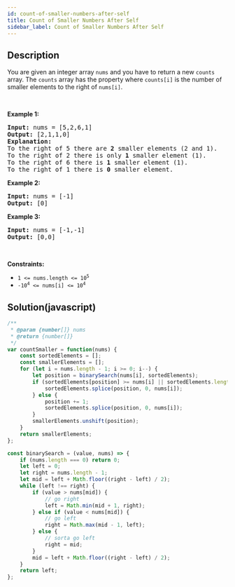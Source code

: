 ```yaml
---
id: count-of-smaller-numbers-after-self
title: Count of Smaller Numbers After Self
sidebar_label: Count of Smaller Numbers After Self
---
```

## Description
<div class="description">
<p>You are given an integer array <code>nums</code> and you have to return a new <code>counts</code> array. The <code>counts</code> array has the property where <code>counts[i]</code> is the number of smaller elements to the right of <code>nums[i]</code>.</p>

<p>&nbsp;</p>
<p><strong>Example 1:</strong></p>

<pre>
<strong>Input:</strong> nums = [5,2,6,1]
<strong>Output:</strong> [2,1,1,0]
<strong>Explanation:</strong>
To the right of 5 there are <b>2</b> smaller elements (2 and 1).
To the right of 2 there is only <b>1</b> smaller element (1).
To the right of 6 there is <b>1</b> smaller element (1).
To the right of 1 there is <b>0</b> smaller element.
</pre>

<p><strong>Example 2:</strong></p>

<pre>
<strong>Input:</strong> nums = [-1]
<strong>Output:</strong> [0]
</pre>

<p><strong>Example 3:</strong></p>

<pre>
<strong>Input:</strong> nums = [-1,-1]
<strong>Output:</strong> [0,0]
</pre>

<p>&nbsp;</p>
<p><strong>Constraints:</strong></p>

<ul>
	<li><code>1 &lt;= nums.length &lt;= 10<sup>5</sup></code></li>
	<li><code>-10<sup>4</sup> &lt;= nums[i] &lt;= 10<sup>4</sup></code></li>
</ul>

</div>

## Solution(javascript)
```javascript
/**
 * @param {number[]} nums
 * @return {number[]}
 */
var countSmaller = function(nums) {
    const sortedElements = [];
    const smallerElements = [];
    for (let i = nums.length - 1; i >= 0; i--) {
        let position = binarySearch(nums[i], sortedElements);
        if (sortedElements[position] >= nums[i] || sortedElements.length === 0) {
            sortedElements.splice(position, 0, nums[i]);
        } else {
            position += 1;
            sortedElements.splice(position, 0, nums[i]);
        }
        smallerElements.unshift(position);
    }
    return smallerElements;
};

const binarySearch = (value, nums) => {
    if (nums.length === 0) return 0;
    let left = 0;
    let right = nums.length - 1;
    let mid = left + Math.floor((right - left) / 2);
    while (left !== right) {
        if (value > nums[mid]) {
            // go right
            left = Math.min(mid + 1, right);
        } else if (value < nums[mid]) {
            // go left
            right = Math.max(mid - 1, left);
        } else {
            // sorta go left
            right = mid;
        }
        mid = left + Math.floor((right - left) / 2);
    }
    return left;
};
```